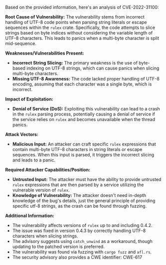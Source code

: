 Based on the provided information, here's an analysis of CVE-2022-31100:

**Root Cause of Vulnerability:**
The vulnerability stems from incorrect handling of UTF-8 code points when parsing string literals or escape sequences within the `rulex` crate. Specifically, the code attempts to slice strings based on byte indices without considering the variable length of UTF-8 characters. This leads to panics when a multi-byte character is split mid-sequence.

**Weaknesses/Vulnerabilities Present:**
- **Incorrect String Slicing:** The primary weakness is the use of byte-based indexing on UTF-8 strings, which can cause panics when slicing multi-byte characters.
- **Missing UTF-8 Awareness:** The code lacked proper handling of UTF-8 encoding, assuming that each character was a single byte, which is incorrect.

**Impact of Exploitation:**
- **Denial of Service (DoS):** Exploiting this vulnerability can lead to a crash in the `rulex` parsing process, potentially causing a denial of service if the service relies on `rulex` and becomes unavailable when the thread panics.

**Attack Vectors:**
- **Malicious Input:** An attacker can craft specific `rulex` expressions that contain multi-byte UTF-8 characters in string literals or escape sequences. When this input is parsed, it triggers the incorrect slicing and leads to a panic.

**Required Attacker Capabilities/Position:**
- **Untrusted Input:** The attacker must have the ability to provide untrusted `rulex` expressions that are then parsed by a service utilizing the vulnerable version of `rulex`.
- **Knowledge of Vulnerability:** The attacker doesn't need in-depth knowledge of the bug's details, just the general principle of providing specific utf-8 strings, as the crash can be found through fuzzing.

**Additional Information:**
- The vulnerability affects versions of `rulex` up to and including 0.4.2.
- The issue was fixed in version 0.4.3 by correctly handling UTF-8 characters when slicing strings.
- The advisory suggests using `catch_unwind` as a workaround, though updating to the patched version is preferred.
- The vulnerability was found via fuzzing with `cargo fuzz` and `afl.rs`.
- The security advisory also provides a CWE identifier: CWE-617